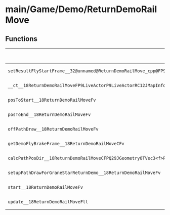 # main/Game/Demo/ReturnDemoRailMove

## Functions

| Name | Address | Match % |
|------|---------|---------|
| `setResultFlyStartFrame__32@unnamed@ReturnDemoRailMove_cpp@FP9LiveActorl` | `0x800C1CE0` | :x: (0.0%) |
| `__ct__18ReturnDemoRailMoveFP9LiveActorP9LiveActorRC12JMapInfoIterbPQ29JGeometry64TPosition3<Q29JGeometry38TMatrix34<Q29JGeometry13SMatrix34C<f>>>` | `0x800C1D5C` | :x: (0.0%) |
| `posToStart__18ReturnDemoRailMoveFv` | `0x800C1E20` | :x: (0.0%) |
| `posToEnd__18ReturnDemoRailMoveFv` | `0x800C1E9C` | :x: (0.0%) |
| `offPathDraw__18ReturnDemoRailMoveFv` | `0x800C1F18` | :x: (0.0%) |
| `getDemoFlyBrakeFrame__18ReturnDemoRailMoveCFv` | `0x800C1F2C` | :x: (0.0%) |
| `calcPathPosDir__18ReturnDemoRailMoveCFPQ29JGeometry8TVec3<f>PQ29JGeometry8TVec3<f>f` | `0x800C1F44` | :x: (0.0%) |
| `setupPathDrawForGraneStarReturnDemo__18ReturnDemoRailMoveFv` | `0x800C1FB8` | :x: (0.0%) |
| `start__18ReturnDemoRailMoveFv` | `0x800C1FF8` | :x: (0.0%) |
| `update__18ReturnDemoRailMoveFll` | `0x800C2080` | :x: (0.0%) |